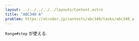 ```yaml
---
layout: ../../../../../layouts/Content.astro
title: "ABC340 A"
problem: https://atcoder.jp/contests/abc340/tasks/abc340_a
---
```

`Range#step` が使える.
